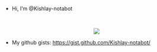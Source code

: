 - Hi, I’m @Kishlay-notabot
<!---
Kishlay-notabot/Kishlay-notabot is a ✨ special ✨ repository because its `README.md` (this file) appears on your GitHub profile.
You can click the Preview link to take a look at your changes.
--->
<br>
<p align="center">
    <a href="https://git.io/streak-stats"><img src="https://streak-stats.demolab.com?user=Kishlay-notabot&theme=transparent"/></a>
</p>

- My github gists: https://gist.github.com/Kishlay-notabot/
